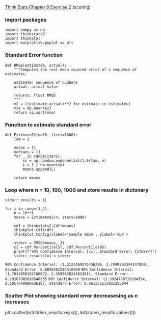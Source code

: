[Think Stats Chapter 8 Exercise 2](http://greenteapress.com/thinkstats2/html/thinkstats2009.html#toc77) (scoring)

### Import packages
    import numpy as np
    import thinkstats2
    import thinkplot
    import matplotlib.pyplot as plt

### Standard Error function
    def RMSE(estimates, actual):
        """Computes the root mean squared error of a sequence of estimates.

        estimate: sequence of numbers
        actual: actual value

        returns: float RMSE
        """
        e2 = [(estimate-actual)**2 for estimate in estimates]
        mse = np.mean(e2)
        return np.sqrt(mse)

### Function to estimate standard error
    def Estimate82(n=10, iters=1000):
        lam = 2

        means = []
        medians = []
        for _ in range(iters):
            xs = np.random.exponential(1.0/lam, n)
            L = 1 / np.mean(xs)
            means.append(L)
    
        return means

### Loop where n = 10, 100, 1000 and store results in dictonary
    stderr_results = {}
    
    for i in range(1,4):
        n = 10**i
        means = Estimate82(n, iters=1000)
    
        cdf = thinkstats2.Cdf(means)
        thinkplot.Cdf(cdf)
        thinkplot.Config(xlabel='Sample mean', ylabel='CDF')
    
        stderr = RMSE(means, 2)
        ci = cdf.Percentile(5), cdf.Percentile(95)
        print(f'90% Confidence Interval: {ci}, Standard Error: {stderr}')
        stderr_results[n] = stderr

`90% Confidence Interval: (1.3123469275458386, 3.7049263194247826), Standard Error: 0.8050262243410099`
`90% Confidence Interval: (1.7034858102186672, 2.359562824392451), Standard Error: 0.20107085610640935`
`90% Confidence Interval: (1.9024770720204394, 2.105764088660618), Standard Error: 0.061375133002255944`

### Scatter Plot showing standard error decreasesing as n increases
  plt.scatter(list(stderr_results.keys()), list(stderr_results.values()))
